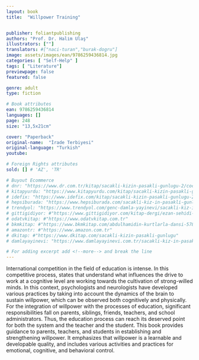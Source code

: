 ```yaml
---
layout: book
title:  "Willpower Training"


publisher: foliantpublishing
authors: "Prof. Dr. Hali̇m Ulaş"
illustrators: [""]
translators: #["naci-turan","burak-dogru"]
image: assets/images/ean/9786259436814.jpg
categories: [ "Self-Help" ]
tags: [ "Literature"]
previewpage: false
featured: false

genre: adult
type: fiction

# Book attributes
ean: 9786259436814
languages: []
page: 248
size: "13,5x21cm"

cover: "Paperback"
original-name:  "İrade Terbiyesi"
original-language: "Turkish"
youtube:

# Foreign Rights attributes
sold: [] # 'AZ', 'TR'

# Buyout Ecommerce
# dnr: "https://www.dr.com.tr/kitap/sacakli-kizin-pasakli-gunlugu-2/cocuk-ve-genclik/genclik-10-yas/roman-oyku/urunno=0001893059001"
# kitapyurdu: "https://www.kitapyurdu.com/kitap/sacakli-kizin-pasakli-gunlugu-2-/560122.html&filter_name=Sa%C3%A7akl%C4%B1+K%C4%B1z%27%C4%B1n+Pasakl%C4%B1+G%C3%BCnl%C3%BC%C4%9F%C3%BC+2"
# idefix: "https://www.idefix.com/kitap/sacakli-kizin-pasakli-gunlugu-2/cocuk-ve-genclik/genclik-10-yas/roman-oyku/urunno=0001893059001"
# hepsiburada: "https://www.hepsiburada.com/sacakli-kiz-in-pasakli-gunlugu-2-damla-yayinevi-p-HBV000012ER86"
# trendyol: "https://www.trendyol.com/genc-damla-yayinevi/sacakli-kiz-in-pasakli-gunlugu-2-p-54825777"
# gittigidiyor: #"https://www.gittigidiyor.com/kitap-dergi/ezan-sehidi-adnan-menderes_pdp_732728793"
# odatvkitap: #"https://www.odatvkitap.com.tr"
# bkmkitap: #"https://www.bkmkitap.com/abdulhamidin-kurtlarla-dansi-578226"
# amazontr: #"https://www.amazon.com.tr"
# dkitap: #"https://www.dkitap.com/sacakli-kizin-pasakli-gunlugu"
# damlayayinevi: "https://www.damlayayinevi.com.tr/sacakli-kiz-in-pasakli-gunlugu-2-bu-iste-bi-terslik-var"

# For adding excerpt add <!--more--> and break the line
---
```

International competition in the field of education
is intense. In this competitive process, states that
understand what influences the drive to work at a
cognitive level are working towards the cultivation
of strong-willed minds. In this context, psychologists and neurologists have developed various
practices by taking into account the dynamics of
the brain to sustain willpower, which can be observed both cognitively and physically.
For the integration of willpower with the processes of education, significant responsibilities fall on
parents, siblings, friends, teachers, and school
administrators. Thus, the education process can
reach its deserved point for both the system and
the teacher and the student.
This book provides guidance to parents, teachers, and students in establishing and strengthening
willpower. It emphasizes that willpower is a learnable and developable quality, and includes various
activities and practices for emotional, cognitive,
and behavioral control.
<!--more--> 

